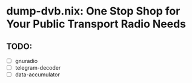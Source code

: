 # dump-dvb.nix: One Stop Shop for Your Public Transport Radio Needs

## TODO:
- [ ] gnuradio
- [ ] telegram-decoder
- [ ] data-accumulator

